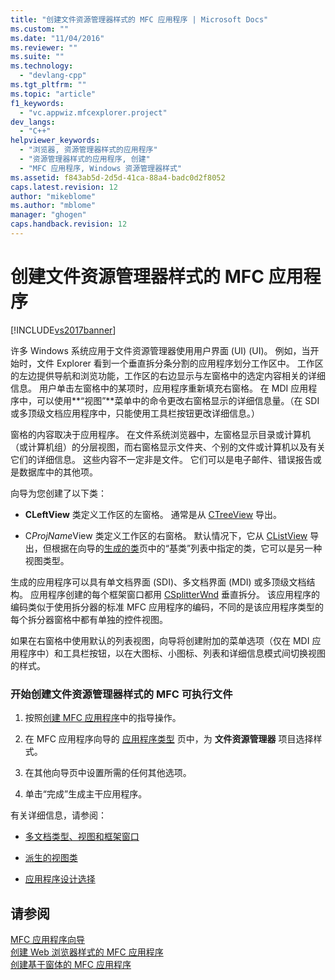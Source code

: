 ```yaml
---
title: "创建文件资源管理器样式的 MFC 应用程序 | Microsoft Docs"
ms.custom: ""
ms.date: "11/04/2016"
ms.reviewer: ""
ms.suite: ""
ms.technology: 
  - "devlang-cpp"
ms.tgt_pltfrm: ""
ms.topic: "article"
f1_keywords: 
  - "vc.appwiz.mfcexplorer.project"
dev_langs: 
  - "C++"
helpviewer_keywords: 
  - "浏览器, 资源管理器样式的应用程序"
  - "资源管理器样式的应用程序, 创建"
  - "MFC 应用程序, Windows 资源管理器样式"
ms.assetid: f843ab5d-2d5d-41ca-88a4-badc0d2f8052
caps.latest.revision: 12
author: "mikeblome"
ms.author: "mblome"
manager: "ghogen"
caps.handback.revision: 12
---
```

# 创建文件资源管理器样式的 MFC 应用程序
[!INCLUDE[vs2017banner](../../assembler/inline/includes/vs2017banner.md)]

许多 Windows 系统应用于文件资源管理器使用用户界面 \(UI\) \(UI\)。  例如，当开始时，文件 Explorer 看到一个垂直拆分条分割的应用程序划分工作区中。  工作区的左边提供导航和浏览功能，工作区的右边显示与左窗格中的选定内容相关的详细信息。  用户单击左窗格中的某项时，应用程序重新填充右窗格。  在 MDI 应用程序中，可以使用**“视图”**菜单中的命令更改右窗格显示的详细信息量。（在 SDI 或多顶级文档应用程序中，只能使用工具栏按钮更改详细信息。）  
  
 窗格的内容取决于应用程序。  在文件系统浏览器中，左窗格显示目录或计算机（或计算机组）的分层视图，而右窗格显示文件夹、个别的文件或计算机以及有关它们的详细信息。  这些内容不一定非是文件。  它们可以是电子邮件、错误报告或是数据库中的其他项。  
  
 向导为您创建了以下类：  
  
-   **CLeftView** 类定义工作区的左窗格。  通常是从 [CTreeView](../../mfc/reference/ctreeview-class.md) 导出。  
  
-   C*ProjName*View 类定义工作区的右窗格。  默认情况下，它从 [CListView](../../mfc/reference/clistview-class.md) 导出，但根据在向导的[生成的类](../../mfc/reference/generated-classes-mfc-application-wizard.md)页中的“基类”列表中指定的类，它可以是另一种视图类型。  
  
 生成的应用程序可以具有单文档界面 \(SDI\)、多文档界面 \(MDI\) 或多顶级文档结构。  应用程序创建的每个框架窗口都用 [CSplitterWnd](../../mfc/reference/csplitterwnd-class.md) 垂直拆分。  该应用程序的编码类似于使用拆分器的标准 MFC 应用程序的编码，不同的是该应用程序类型的每个拆分器窗格中都有单独的控件视图。  
  
 如果在右窗格中使用默认的列表视图，向导将创建附加的菜单选项（仅在 MDI 应用程序中）和工具栏按钮，以在大图标、小图标、列表和详细信息模式间切换视图的样式。  
  
### 开始创建文件资源管理器样式的 MFC 可执行文件  
  
1.  按照[创建 MFC 应用程序](../../mfc/reference/creating-an-mfc-application.md)中的指导操作。  
  
2.  在 MFC 应用程序向导的 [应用程序类型](../../mfc/reference/application-type-mfc-application-wizard.md) 页中，为 **文件资源管理器** 项目选择样式。  
  
3.  在其他向导页中设置所需的任何其他选项。  
  
4.  单击“完成”生成主干应用程序。  
  
 有关详细信息，请参阅：  
  
-   [多文档类型、视图和框架窗口](../../mfc/multiple-document-types-views-and-frame-windows.md)  
  
-   [派生的视图类](../../mfc/derived-view-classes-available-in-mfc.md)  
  
-   [应用程序设计选择](../../mfc/application-design-choices.md)  
  
## 请参阅  
 [MFC 应用程序向导](../../mfc/reference/mfc-application-wizard.md)   
 [创建 Web 浏览器样式的 MFC 应用程序](../../mfc/reference/creating-a-web-browser-style-mfc-application.md)   
 [创建基于窗体的 MFC 应用程序](../../mfc/reference/creating-a-forms-based-mfc-application.md)